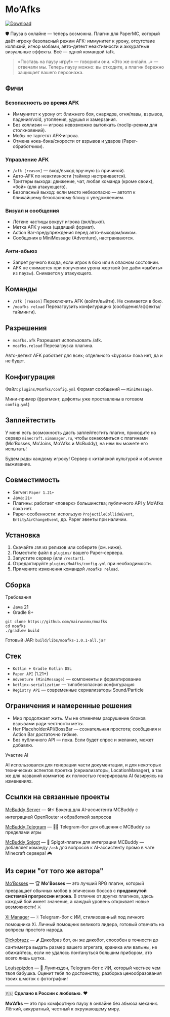 # Mo’Afks

[![Download](https://img.shields.io/github/v/release/mairwunnx/moafks?color=blue&label=Скачать%20JAR&logo=data:image/png;base64,iVBORw0KGgoAAAANSUhEUgAAABAAAAAQCAYAAAAf8/9hAAAACXBIWXMAAAsTAAALEwEAmpwYAAAA2ElEQVR4nM3TMUoDQRQG4G9tLQQbC0m6VBY2QkBIZeEJLLyDR/AElh7BA3gCC0FIaSGCNmm0sBEsUvkXdmBZ3N0JpPKHx8y8N/OfmTdvmeMfcYgL3OEFD3jEHc5xkOcVOcUzPnCPU2zjO8ZfuMV+X4IjvGIVJ5jgM+ZfMcZmX4JzTHGGzR7/BpPQnHQlGOAhxG2sxXwd2xF7j9kgr1vEbYhHFf86jqPmtS1BFXdYYKstQRW3wSKOZ02+6QvMsNyUYBm3MMdOk28Rj/kV81/4wQ9+8bsowR9ghjX/yT+1TAAAAABJRU5ErkJggg==)](https://github.com/mairwunnx/moafks/releases/latest)


🛡️ Пауза в онлайне — теперь возможна. Плагин для PaperMC, который даёт игроку безопасный режим AFK: иммунитет к урону, отсутствие коллизий, игнор мобами, авто-детект неактивности и
аккуратные визуальные эффекты. Всё — одной командой /afk.

> «Поставь на паузу игру!» — говорили они. «Это же онлайн…» — отвечали мы.
> Теперь паузу можно: вы отходите, а плагин бережно защищает вашего персонажа.

## Фичи

### Безопасность во время AFK

- Иммунитет к урону от: ближнего боя, снарядов, огня/лавы, взрывов, падения/void, утопления, удушья и замерзания.
- Без коллизии — игрока невозможно вытолкать (noclip-режим для столкновений).
- Мобы не таргетят AFK-игрока.
- Отмена нока-бэка/скорости от взрывов и ударов (Paper-обработчики).

### Управление AFK

- `/afk [reason]` — вход/выход вручную (с причиной).
- Авто-AFK по неактивности (таймер настраивается).
- Триггеры выхода: движение, чат, любая команда (кроме своих), «бой» (для атакующего).
- Безопасный выход: если место небезопасно — автотп к ближайшему безопасному блоку c уведомлением.

### Визуал и сообщения

- Лёгкие частицы вокруг игрока (вкл/выкл).
- Метка AFK у ника (щадящий формат).
- Action Bar-предупреждения перед авто-выходом/киком.
- Сообщения в MiniMessage (Adventure), настраиваются.

### Анти-абьюз

- Запрет ручного входа, если игрок в бою или в опасном состоянии.
- AFK не снимается при получении урона жертвой (не даём «выбить» из паузы). Снимается у атакующего.

## Команды

- `/afk [reason]`  Переключить AFK (войти/выйти). Не снимается в бою.
- `/moafks reload`  Перезагрузить конфигурацию (сообщения/эффекты/тайминги).

## Разрешения

- `moafks.afk` Разрешает использовать /afk.
- `moafks.reload`  Перезагрузка плагина.

Авто-детект AFK работает для всех; отдельного «bypass» пока нет, да и не будет.

## Конфигурация

Файл: `plugins/MoAfks/config.yml`
Формат сообщений — `MiniMessage`.

Мини-пример (фрагмент, дефолты уже проставлены в готовом `config.yml`)

## Заплейтестить

У меня есть возможность дасть заплейтестить плагин, приходите на сервер `minecraft.ximanager.ru`, чтобы ознакомиться с плагинами (Mo'Bosses, Mo'Joins, Mo'Afks и McBuddy), на нем вы
можете его испытать!

Будем рады каждому игроку! Сервер с китайской культурой и обычное выживание.

## Совместимость

- Server: `Paper 1.21+`
- Java: `21+`
- Плагины: работает «поверх» большинства; публичного API у Mo’Afks пока нет.
- Paper-особенности: использую `ProjectileCollideEvent`, `EntityAirChangeEvent`, др. Paper эвенты при наличии.

## Установка

1. Скачайте `JAR` из релизов или соберите (см. ниже).
2. Поместите файл в `plugins/` вашего Paper-сервера.
3. Запустите сервер (или `/restart`).
4. Отредактируйте `plugins/MoAfks/config.yml` при необходимости.
5. Примените изменения командой `/moafks reload`.

## Сборка

Требования

- Java 21
- Gradle 8+

```shell
git clone https://github.com/mairwunnx/moafks
cd moafks
./gradlew build
```

Готовый JAR: `build/libs/moafks-1.0.1-all.jar`

## Стек

- `Kotlin + Gradle Kotlin DSL`
- `Paper API` (1.21+)
- `Adventure (MiniMessage)` — компоненты и форматирование
- `kotlinx-serialization` — типобезопасная конфигурация
- `Registry API` — современные сериализаторы Sound/Particle

## Ограничения и намеренные решения

- Мир продолжает жить. Мы не отменяем разрушение блоков взрывами ради честности меты.
- Нет PlaceholderAPI/BossBar — сознательная простота; сообщения и Action Bar достаточно гибкие.
- Без публичного API — пока. Если будет спрос и желание, может добавлю.

Участие AI

AI использовался для генерации части документации, и для некоторых технических аспектов проетка (сериализаторы, LocationManager), а так же для названий коммитов их полностью
генерировала AI базируясь на изменениях.

## Ссылки на связанные проекты

[McBuddy Server](https://github.com/mcbuddy-ai/mcbuddy-server) — 🛠️⚡ Бэкенд для AI-ассистента MCBuddy с интеграцией OpenRouter и обработкой запросов

[McBuddy Telegram](https://github.com/mcbuddy-ai/mcbuddy-bot) — 🤖📱 Telegram-бот для общения с MCBuddy за пределами игры

[McBuddy Spigot](https://github.com/mcbuddy-ai/mcbuddy-spigot) — 💬 Spigot-плагин для интеграции MCBuddy — добавляет команду `/ask` для вопросов к AI-ассистенту прямо в чате
Minecraft сервера! 🎮

## Из серии "от того же автора"

[Mo’Bosses](https://github.com/mairwunnx/mobosses) — 🏆 **Mo'Bosses** — это лучший RPG плагин, который превращает обычных мобов в эпических боссов с **продвинутой системой
прогрессии игрока**. В отличие от других плагинов, здесь каждый бой имеет значение, а каждый уровень открывает новые возможности! ⚔

[Xi Manager](https://github.com/mairwunnx/xi) — 🀄️ Telegram-бот с ИИ, стилизованный под личного помощника Xi. Личный помощник великого лидера, готовый отвечать на вопросы простого
народа.

[Dickobrazz](https://github.com/mairwunnx/dickobrazz) — 🌶️ Дикобраз бот, он же дикобот, способен в точности до сантиметра выдать размер вашего агрегата, краника или валыны, не
обижайтесь, если не удалось понтануться большим прибором, это всего лишь шутка.

[Louisepizdon](https://github.com/MairwunNx/louisepizdon) — 🥀 Луипиздон, Telegram-бот с ИИ, который честнее чем твоя бабушка. Оценит тебя по достоинству, разборка ценообразования
твоих шмоток с фотографии!

---

🇷🇺 **Сделано в России с любовью.** ❤️

**Mo’Afks** — это про комфортную паузу в онлайне без абьюза механик. Лёгкий, аккуратный, честный к окружающему миру.